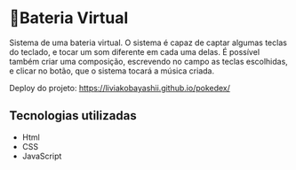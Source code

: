 # 🎵Bateria Virtual
Sistema de uma bateria virtual. O sistema é capaz de captar algumas teclas do teclado, e tocar um som diferente em cada uma delas. 
É possível também criar uma composição, escrevendo no campo as teclas escolhidas, e clicar no botão, que o sistema tocará a música criada.

Deploy do projeto:
https://liviakobayashii.github.io/pokedex/

## Tecnologias utilizadas
* Html
* CSS
* JavaScript
